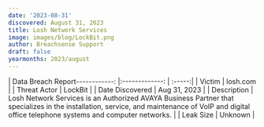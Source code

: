 ```yaml
---
date: '2023-08-31'
discovered: August 31, 2023
title: Losh Network Services
image: images/blog/LockBit.png
author: Breachsense Support
draft: false
yearmonths: 2023/august
---
```


| Data Breach Report------------:     |:-------------:    | :-----:|
| Victim      | losh.com      | 
| Threat Actor      | LockBit      | 
| Date Discovered      | Aug 31, 2023      | 
| Description      | Losh Network Services is an Authorized AVAYA Business Partner that specializes in the installation, service, and maintenance of VoIP and digital office telephone systems and computer networks.      | 
| Leak Size      | Unknown      | 


